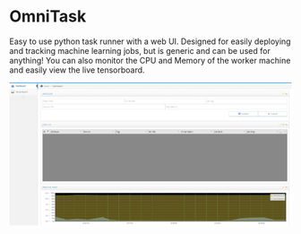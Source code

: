 # OmniTask
Easy to use python task runner with a web UI. Designed for easily deploying and tracking machine learning jobs, but is generic and can be used for anything! You can also monitor the CPU and Memory of the worker machine and easily view the live tensorboard.


![Screenshot 1](/Server/OmniTask_SS1.PNG?raw=true)
